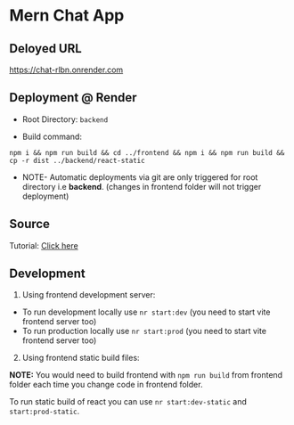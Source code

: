 # Mern Chat App

## Deloyed URL

https://chat-rlbn.onrender.com

## Deployment @ Render

- Root Directory: `backend`

- Build command:

```
npm i && npm run build && cd ../frontend && npm i && npm run build && cp -r dist ../backend/react-static
```

- NOTE- Automatic deployments via git are only triggered for root directory i.e **backend**. (changes in frontend folder will not trigger deployment)

## Source

Tutorial: [Click here](https://youtu.be/fH8VIb8exdA?list=PLKhlp2qtUcSZsGkxAdgnPcHioRr-4guZf&t=727)

## Development

1. Using frontend development server:

- To run development locally use `nr start:dev` (you need to start vite frontend server too)
- To run production locally use `nr start:prod` (you need to start vite frontend server too)

2. Using frontend static build files:

**NOTE:** You would need to build frontend with `npm run build` from frontend folder each time you change code in frontend folder.

To run static build of react you can use `nr start:dev-static` and `start:prod-static`.
